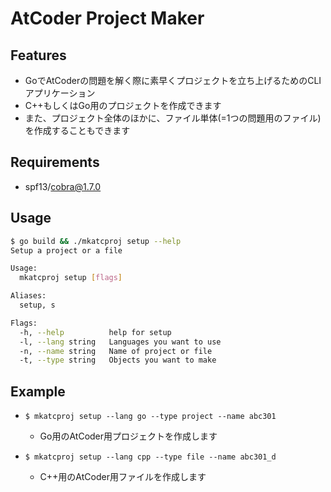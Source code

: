 # AtCoder Project Maker
## Features
- GoでAtCoderの問題を解く際に素早くプロジェクトを立ち上げるためのCLIアプリケーション
- C++もしくはGo用のプロジェクトを作成できます
- また、プロジェクト全体のほかに、ファイル単体(=1つの問題用のファイル)を作成することもできます

## Requirements
- spf13/cobra@1.7.0

## Usage
```bash
$ go build && ./mkatcproj setup --help                           
Setup a project or a file

Usage:
  mkatcproj setup [flags]

Aliases:
  setup, s

Flags:
  -h, --help          help for setup
  -l, --lang string   Languages you want to use
  -n, --name string   Name of project or file
  -t, --type string   Objects you want to make
```

## Example
- `$ mkatcproj setup --lang go --type project --name abc301`
  - Go用のAtCoder用プロジェクトを作成します

- `$ mkatcproj setup --lang cpp --type file --name abc301_d`
  - C++用のAtCoder用ファイルを作成します